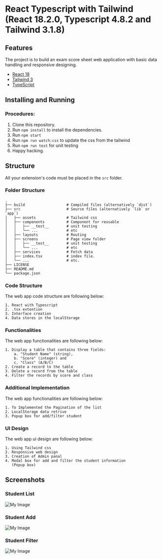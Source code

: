 # React Typescript with Tailwind (React 18.2.0, Typescript 4.8.2 and Tailwind 3.1.8)

## Features

The project is to build an exam score sheet web application with basic data handling and responsive designing.

- [React 18](https://reactjs.org)
- [Tailwind 3](https://tailwindcss.com/)
- [TypeScript](https://www.typescriptlang.org/)

## Installing and Running

### Procedures:

1. Clone this repository.
2. Run `npm install` to install the dependencies.
3. Run `npm start`
4. Run `npm run watch:css` to update the css from the tailwind
5. Run `npm run test` for unit testing
6. Happy hacking.

## Structure

All your extension's code must be placed in the `src` folder.

### Folder Structure

    .
    ├── build                   # Compiled files (alternatively `dist`)
    ├── src                     # Source files (alternatively `lib` or `app`)
    │   ├── assets              # Tailwind css
    │   ├── components          # Component for reusable
    │   │   ├── __test__        # unit testing
    │   │   └── ...             # etc
    │   ├── layouts             # Routing
    │   ├── screens             # Page view folder
    │   │   ├── __test__        # unit testing
    │   │   └── ...             # etc
    │   ├── services            # Fetch data
    │   ├── index.tsx           # index file.
    │   └── ...                 # etc.
    ├── LICENSE
    ├── README.md
    └── package.json

### Code Structure

The web app code structure are following below:

```
1. React with Typescript
2. .tsx extention
3. Interface creation
4. Data stores in the localStorage
```

### Functionalities

The web app functionalities are following below:

```
1. Display a table that contains three fields:
    a. "Student Name" (string),
    b. "Score" (integer) and
    c. "Class" (A/B/C)
2. Create a record to the table
3. Delete a record from the table
4. Filter the records by score and class
```

### Additional Implementation

The web app functionalities are following below:

```
1. To Implemented the Pagination of the list
2. LocalStorage data retrive
3. Popup box for add/filter student

```

### UI Design

The web app ui design are following below:

```
1. Using Tailwind css
2. Responsive web design
3. Creation of Admin panal
4. Modal box for add and filter the student information
   (Popup box)
```

## Screenshots

### Student List

![My Image](public/studentpage.JPG)

### Student Add

![My Image](public/studentadd.JPG)

### Student Filter

![My Image](public/studentfilter.JPG)
